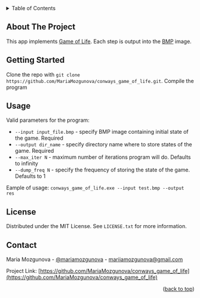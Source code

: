 <div id="top"></div>

<!-- TABLE OF CONTENTS -->
<details>
  <summary>Table of Contents</summary>
  <ol>
    <li>
      <a href="#about-the-project">About The Project</a>
    </li>
    <li>
      <a href="#getting-started">Getting Started</a>
    </li>
    <li><a href="#usage">Usage</a></li>
    <li><a href="#license">License</a></li>
    <li><a href="#contact">Contact</a></li>
  </ol>
</details>



<!-- ABOUT THE PROJECT -->
## About The Project

This app implements [Game of Life](https://en.wikipedia.org/wiki/Conway%27s_Game_of_Life). Each step is output into the [BMP](https://en.wikipedia.org/wiki/BMP_file_format) image.



<!-- GETTING STARTED -->
## Getting Started

Clone the repo with `git clone https://github.com/MariaMozgunova/conways_game_of_life.git`. Compile the program



<!-- USAGE EXAMPLES -->
## Usage

Valid parameters for the program:
* `--input input_file.bmp` - specify BMP image containing initial state of the game. Required
* `--output dir_name` - specify directory name where to store states of the game. Required
* `--max_iter N` - maximum number of iterations program will do. Defaults to infinity
* `--dump_freq N` - specify the frequency of storing the state of the game. Defaults to 1

Eample of usage: `conways_game_of_life.exe --input test.bmp --output res`



<!-- LICENSE -->
## License

Distributed under the MIT License. See `LICENSE.txt` for more information.



<!-- CONTACT -->
## Contact

Maria Mozgunova - [@mariamozgunova](https://t.me/mariamozgunova) - mariiamozgunova@gmail.com

Project Link: [https://github.com/MariaMozgunova/conways_game_of_life](https://github.com/MariaMozgunova/conways_game_of_life)

<p align="right">(<a href="#top">back to top</a>)</p>

